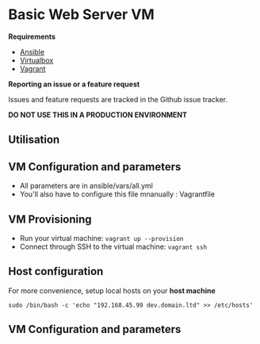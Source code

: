 Basic Web Server VM
===================

**Requirements**

  * [Ansible](http://docs.ansible.com/intro_installation.html)
  * [Virtualbox](https://www.virtualbox.org/wiki/Linux_Downloads)
  * [Vagrant](https://www.vagrantup.com/downloads.html)

**Reporting an issue or a feature request**

Issues and feature requests are tracked in the Github issue tracker.

**DO NOT USE THIS IN A PRODUCTION ENVIRONMENT**

Utilisation
------------

## VM Configuration and parameters

  * All parameters are in ansible/vars/all.yml
  * You'll also have to configure this file mnanually : Vagrantfile

## VM Provisioning

  * Run your virtual machine: `vagrant up --provision`
  * Connect through SSH to the virtual machine: `vagrant ssh`

## Host configuration

For more convenience, setup local hosts on your **host machine**

```
sudo /bin/bash -c 'echo "192.168.45.99 dev.domain.ltd" >> /etc/hosts'
```

## VM Configuration and parameters
